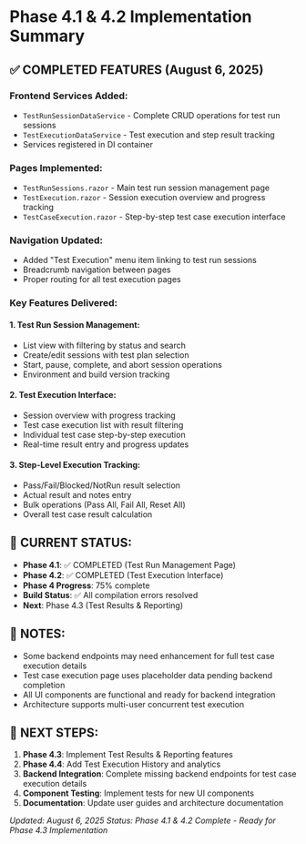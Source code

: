 # Phase 4.1 & 4.2 Implementation Summary

## ✅ COMPLETED FEATURES (August 6, 2025)

### Frontend Services Added:
- `TestRunSessionDataService` - Complete CRUD operations for test run sessions
- `TestExecutionDataService` - Test execution and step result tracking
- Services registered in DI container

### Pages Implemented:
- `TestRunSessions.razor` - Main test run session management page
- `TestExecution.razor` - Session execution overview and progress tracking  
- `TestCaseExecution.razor` - Step-by-step test case execution interface

### Navigation Updated:
- Added "Test Execution" menu item linking to test run sessions
- Breadcrumb navigation between pages
- Proper routing for all test execution pages

### Key Features Delivered:

#### 1. Test Run Session Management:
- List view with filtering by status and search
- Create/edit sessions with test plan selection
- Start, pause, complete, and abort session operations
- Environment and build version tracking

#### 2. Test Execution Interface:
- Session overview with progress tracking
- Test case execution list with result filtering
- Individual test case step-by-step execution
- Real-time result entry and progress updates

#### 3. Step-Level Execution Tracking:
- Pass/Fail/Blocked/NotRun result selection
- Actual result and notes entry
- Bulk operations (Pass All, Fail All, Reset All)
- Overall test case result calculation

## 🔄 CURRENT STATUS:
- **Phase 4.1**: ✅ COMPLETED (Test Run Management Page)
- **Phase 4.2**: ✅ COMPLETED (Test Execution Interface)  
- **Phase 4 Progress**: 75% complete
- **Build Status**: ✅ All compilation errors resolved
- **Next**: Phase 4.3 (Test Results & Reporting)

## 📝 NOTES:
- Some backend endpoints may need enhancement for full test case execution details
- Test case execution page uses placeholder data pending backend completion
- All UI components are functional and ready for backend integration
- Architecture supports multi-user concurrent test execution

## 🎯 NEXT STEPS:
1. **Phase 4.3**: Implement Test Results & Reporting features
2. **Phase 4.4**: Add Test Execution History and analytics
3. **Backend Integration**: Complete missing backend endpoints for test case execution details
4. **Component Testing**: Implement tests for new UI components
5. **Documentation**: Update user guides and architecture documentation

*Updated: August 6, 2025*
*Status: Phase 4.1 & 4.2 Complete - Ready for Phase 4.3 Implementation*